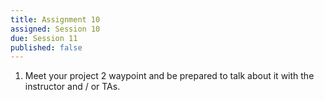 ```yaml
---
title: Assignment 10
assigned: Session 10
due: Session 11
published: false
---
```


1. Meet your project 2 waypoint and be prepared to talk about it with the instructor and / or TAs.